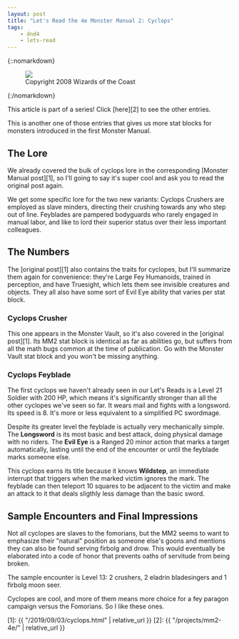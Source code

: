 ```yaml
---
layout: post
title: "Let's Read the 4e Monster Manual 2: Cyclops"
tags:
    - dnd4
    - lets-read
---
```


{::nomarkdown}
<figure class="center">
  <img src="{{ "/assets/wir-mm2-4e-couatl.png" | absolute_url }}"/>
  <figcaption>
    Copyright 2008 Wizards of the Coast
  </figcaption>
</figure>
{:/nomarkdown}

This article is part of a series! Click [here][2] to see the other entries.

This is another one of those entries that gives us more stat blocks for monsters
introduced in the first Monster Manual.

## The Lore

We already covered the bulk of cyclops lore in the corresponding [Monster Manual
post][1], so I'll going to say it's super cool and ask you to read the original
post again.

We get some specific lore for the two new variants: Cyclops Crushers are
employed as slave minders, directing their crushing towards any who step out of
line. Feyblades are pampered bodyguards who rarely engaged in manual labor, and
like to lord their superior status over their less important colleagues.

## The Numbers

The [original post][1] also contains the traits for cyclopes, but I'll summarize
them again for convenience: they're Large Fey Humanoids, trained in perception,
and have Truesight, which lets them see invisible creatures and objects. They
all also have some sort of Evil Eye ability that varies per stat block.

### Cyclops Crusher

This one appears in the Monster Vault, so it's also covered in the [original
post][1]. Its MM2 stat block is identical as far as abilities go, but suffers
from all the math bugs common at the time of publication. Go with the Monster
Vault stat block and you won't be missing anything.

### Cyclops Feyblade

The first cyclops we haven't already seen in our Let's Reads is a Level 21
Soldier with 200 HP, which means it's significantly stronger than all the other
cyclopes we've seen so far. It wears mail and fights with a longsword. Its speed
is 8. It's more or less equivalent to a simplified PC swordmage.

Despite its greater level the feyblade is actually very mechanically simple. The
**Longsword** is its most basic and best attack, doing physical damage with no
riders. The **Evil Eye** is a Ranged 20 minor action that marks a target
automatically, lasting until the end of the encounter or until the feyblade
marks someone else.

This cyclops earns its title because it knows **Wildstep**, an immediate
interrupt that triggers when the marked victim ignores the mark. The feyblade
can then teleport 10 squares to be adjacent to the victim and make an attack to
it that deals sligthly less damage than the basic sword.

## Sample Encounters and Final Impressions

Not all cyclopes are slaves to the fomorians, but the MM2 seems to want to
emphasize their "natural" position as someone else's goons and mentions they can
also be found serving firbolg and drow. This would eventually be elaborated into
a code of honor that prevents oaths of servitude from being broken.

The sample encounter is Level 13: 2 crushers, 2 eladrin bladesingers and 1
firbolg moon seer.

Cyclopes are cool, and more of them means more choice for a fey paragon campaign
versus the Fomorians. So I like these ones.

[1]: {{ "/2019/09/03/cyclops.html" | relative_url }}
[2]: {{ "/projects/mm2-4e/" | relative_url }}
